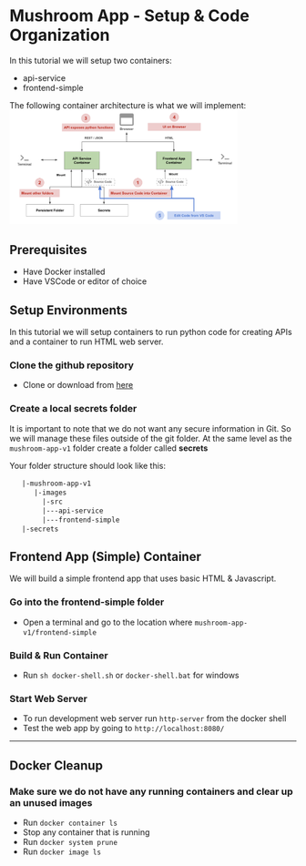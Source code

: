 # Mushroom App - Setup & Code Organization

In this tutorial we will setup two containers:
* api-service
* frontend-simple

The following container architecture is what we will implement:
<img src="images/container-architecture.png"  width="400">

## Prerequisites
* Have Docker installed
* Have VSCode or editor of choice


## Setup Environments
In this tutorial we will setup containers to run python code for creating APIs and a container to run HTML web server.

### Clone the github repository
- Clone or download from [here](https://github.com/dlops-io/mushroom-app-v1)

### Create a local **secrets** folder

It is important to note that we do not want any secure information in Git. So we will manage these files outside of the git folder. At the same level as the `mushroom-app-v1` folder create a folder called **secrets**

Your folder structure should look like this:
```
   |-mushroom-app-v1
      |-images
        |-src
        |---api-service
        |---frontend-simple
   |-secrets
```

## Frontend App (Simple) Container
We will build a simple frontend app that uses basic HTML & Javascript. 

### Go into the frontend-simple folder 
- Open a terminal and go to the location where `mushroom-app-v1/frontend-simple`

### Build & Run Container
- Run `sh docker-shell.sh` or `docker-shell.bat` for windows


### Start Web Server
- To run development web server run `http-server` from the docker shell
- Test the web app by going to `http://localhost:8080/`


---

## Docker Cleanup

### Make sure we do not have any running containers and clear up an unused images
* Run `docker container ls`
* Stop any container that is running
* Run `docker system prune`
* Run `docker image ls`